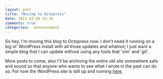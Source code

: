 ```yaml
---
layout: post
title: "Moving to Octopress"
date: 2013-03-20 15:16
comments: true
categories:  announcement 
---
```


So hey, I'm moving this blog to Octopress now. I don't need it running on a big ol' WordPress install with all those updates and whatnot; I just want a simple blog that I can update without using any tools that 'vim' and 'git'. 

More posts to come; also I'll be archiving the entire old site somewhere safe and sound so that anyone who wants to see what I wrote in the past can do so. For now the WordPress site is still up and running [here](http://old.natedickson.com/).  
